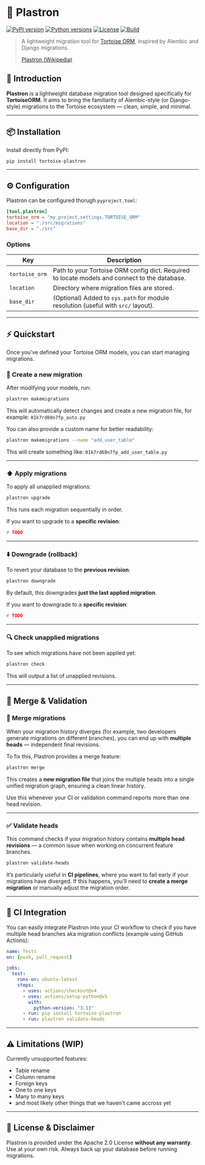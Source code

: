 # 🐢 Plastron

[![PyPI version](https://img.shields.io/pypi/v/tortoise-plastron.svg?style=flat&color=blue)](https://pypi.org/project/tortoise-plastron/)
[![Python versions](https://img.shields.io/pypi/pyversions/tortoise-plastron.svg?style=flat)](https://pypi.org/project/tortoise-plastron/)
[![License](https://img.shields.io/github/license/blockanalitica/plastron.svg?style=flat)](./LICENSE)
[![Build](https://github.com/blockanalitica/plastron/actions/workflows/tests.yml/badge.svg)](https://github.com/blockanalitica/plastron/actions)

> A lightweight migration tool for [Tortoise ORM](https://tortoise.github.io/), inspired by Alembic and Django migrations.
>
> [Plastron (Wikipedia)](https://en.wikipedia.org/wiki/Turtle_shell#Plastron)

## 🚀 Introduction

**Plastron** is a lightweight database migration tool designed specifically for **TortoiseORM**. It aims to bring the familiarity of Alembic-style (or Django-style) migrations to the Tortoise ecosystem — clean, simple, and minimal.

---

## 📦 Installation

Install directly from PyPI:

```bash
pip install tortoise-plastron
```

---

## ⚙️ Configuration

Plastron can be configured thorugh `pyproject.toml`:

```toml
[tool.plastron]
tortoise_orm = "my_project.settings.TORTOISE_ORM"
location = "./src/migrations"
base_dir = "./src"
```

### Options

| Key            | Description                                                                                   |
| -------------- | --------------------------------------------------------------------------------------------- |
| `tortoise_orm` | Path to your Tortoise ORM config dict. Required to locate models and connect to the database. |
| `location`     | Directory where migration files are stored.                                                   |
| `base_dir`     | (Optional) Added to `sys.path` for module resolution (useful with `src/` layout).             |

---

## ⚡️ Quickstart

Once you’ve defined your Tortoise ORM models, you can start managing migrations.

### 🧱 Create a new migration

After modifying your models, run:

```bash
plastron makemigrations
```

This will automatically detect changes and create a new migration file, for example: `01k7rd69n7fp_auto.py`

You can also provide a custom name for better readability:

```bash
plastron makemigrations --name "add_user_table"
```

This will create something like: `01k7rd69n7fp_add_user_table.py`

---

### ⬆️ Apply migrations

To apply all unapplied migrations:

```bash
plastron upgrade
```

This runs each migration sequentially in order.

If you want to upgrade to a **specific revision**:

```bash
# TODO
```

---

### ⬇️ Downgrade (rollback)

To revert your database to the **previous revision**:

```bash
plastron downgrade
```

By default, this downgrades **just the last applied migration**.

If you want to downgrade to a **specific revision**:

```bash
# TODO
```

---

### 🔍 Check unapplied migrations

To see which migrations have not been applied yet:

```bash
plastron check
```

This will output a list of unapplied revisions.

---

## 🧩 Merge & Validation

### 🔗 Merge migrations

When your migration history diverges (for example, two developers generate migrations on different branches), you can end up with **multiple heads** — independent final revisions.

To fix this, Plastron provides a merge feature:

```bash
plastron merge
```

This creates a **new migration file** that joins the multiple heads into a single unified migration graph, ensuring a clean linear history.

Use this whenever your CI or validation command reports more than one head revision.

---

### ✅ Validate heads

This command checks if your migration history contains **multiple head revisions** — a common issue when working on concurrent feature branches.

```bash
plastron validate-heads
```

It’s particularly useful in **CI pipelines**, where you want to fail early if your migrations have diverged.
If this happens, you’ll need to **create a merge migration** or manually adjust the migration order.

---

## 🧪 CI Integration

You can easily integrate Plastron into your CI workflow to check if you have multiple head branches aka migration conflicts (example using GitHub Actions):

```yaml
name: Tests
on: [push, pull_request]

jobs:
  test:
    runs-on: ubuntu-latest
    steps:
      - uses: actions/checkout@v4
      - uses: actions/setup-python@v5
        with:
          python-version: "3.13"
      - run: pip install tortoise-plastron
      - run: plastron validate-heads
```

---

## ⚠️ Limitations (WIP)

Currently unsupported features:

- Table rename
- Column rename
- Foreign keys
- One to one keys
- Many to many keys
- and most likely other things that we haven't came accross yet

---

## 🧾 License & Disclaimer

Plastron is provided under the Apache 2.0 License **without any warranty**.  
Use at your own risk. Always back up your database before running migrations.
